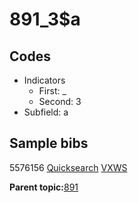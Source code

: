 # 891\_3$a

## Codes

-   Indicators
    -   First: \_
    -   Second: 3
-   Subfield: a

## Sample bibs

5576156 [Quicksearch](https://search.library.yale.edu/catalog/5576156) [VXWS](http://prodorbis.library.yale.edu:7014/vxws/GetHoldingsService?bibId=5576156)

**Parent topic:**[891](../../tags/891/891.md)

